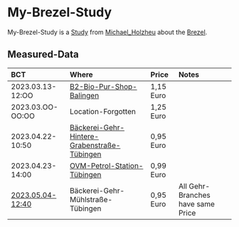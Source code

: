 # My-Brezel-Study

My-Brezel-Study is a [Study](640001.md) from [Michael_Holzheu](0.md) about the [Brezel](203410001.md).

## Measured-Data

| BCT                | Where                                    | Price                      | Notes                      |
|:-------------------|:-----------------------------------------|:---------------------------|:---------------------------|
| 2023.03.13-12:OO   | [B2-Bio-Pur-Shop-Balingen](302000002.md) | 1,15 Euro                  |                            |
| 2023.03.OO-OO:OO   | Location-Forgotten                       | 1,25 Euro                  |                            |          
| 2023.04.22-10:50   | [Bäckerei-Gehr-Hintere-Grabenstraße-Tübingen](2010010.md) | 0,95 Euro |                            |
| 2023.04.23-14:00   | [OVM-Petrol-Station-Tübingen](2010009.md) | 0,99 Euro                 |                            |
| [2023.05.04-12:40](21.md#4101)  | Bäckerei-Gehr-Mühlstraße-Tübingen | 0,95 Euro            | All Gehr-Branches have same Price |
